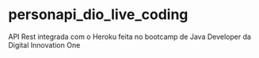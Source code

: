 # personapi_dio_live_coding
API Rest integrada com o Heroku feita no bootcamp de Java Developer da Digital Innovation One
